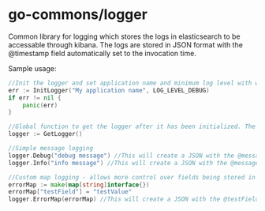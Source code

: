 go-commons/logger
==========

Common library for logging which stores the logs in elasticsearch to be accessable through kibana. The logs are stored in JSON format with the
@timestamp field automatically set to the invocation time.

Sample usage:
```go
//Init the logger and set application name and minimum log level with which messages will be stored
err := InitLogger("My application name", LOG_LEVEL_DEBUG)
if err != nil {
    panic(err)
}

//Global function to get the logger after it has been initialized. The logger is thread safe.
logger := GetLogger()

//Simple message logging
logger.Debug("debug message") //This will create a JSON with the @message field set to the passed argument and @severity to debug
logger.Info("info message") //This will create a JSON with the @message field set to the passed argument and @severity to info

//Custom map logging - allows more control over fields being stored in the JSON object
errorMap := make(map[string]interface{})
errorMap["testField"] = "testValue"
logger.ErrorMap(errorMap) //This will create a JSON with the @testField set to "testValue"
```
